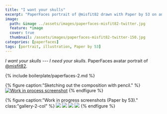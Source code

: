 ```yaml
---
title: "I want your skulls"
excerpt: "PaperFaces portrait of @misfit82 drawn with Paper by 53 on an iPad."
image: 
  path: &image ../assets/images/paperfaces-misfit82-twitter.jpg 
  feature: *image
  cover: true
  thumbnail: /assets/images/paperfaces-misfit82-twitter-150.jpg
categories: [paperfaces]
tags: [portrait, illustration, Paper by 53]
---
```


*I want your skulls --- I need your skulls.* PaperFaces avatar portrait of [@misfit82](https://twitter.com/misfit82).

{% include boilerplate/paperfaces-2.md %}

{% figure caption:"Sketching out the composition with pencil." %}
[![Work in process screenshot](/assets/images/paperfaces-misfit82-process-1-750.jpg)](/assets/images/paperfaces-misfit82-process-1-lg.jpg)
{% endfigure %}

{% figure caption:"Work in progress screenshots (Paper by 53)." class:"gallery-2-col" %}
[![](/assets/images/paperfaces-misfit82-process-2-600.jpg)](/assets/images/paperfaces-misfit82-process-2-lg.jpg)
[![](/assets/images/paperfaces-misfit82-process-3-600.jpg)](/assets/images/paperfaces-misfit82-process-3-lg.jpg)
[![](/assets/images/paperfaces-misfit82-process-4-600.jpg)](/assets/images/paperfaces-misfit82-process-4-lg.jpg)
[![](/assets/images/paperfaces-misfit82-process-5-600.jpg)](/assets/images/paperfaces-misfit82-process-5-lg.jpg)
{% endfigure %}
